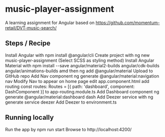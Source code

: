 # music-player-assignment
 A learning assignment for Angular based on https://github.com/momentum-retail/DVT-music-search/

## Steps / Recipe
Install Angular with npm install @angular/cli
Create project with ng new music-player-assignment (Select SCSS as styling method)
Install Angular Material with npm install --save angular/material2-builds angular/cdk-builds angular/animations-builds amd then ng add @angular/material
Upload to GitHub repo
Add Nav component ng generate @angular/material:navigation nav
Modify Nav to appear on home page 
    edit app.component.html <app-nav></app-nav>
    add routing const routes: Routes = [{ path: 'dashboard', component: DashComponent }] to app-routing.module.ts
Add Dashboard component ng generate @angular/material:dashboard dash
Add Deezer service with ng generate service deezer
    Add Deezer to environment.ts

## Running locally
Run the app by npm run start
Browse to http://localhost:4200/
